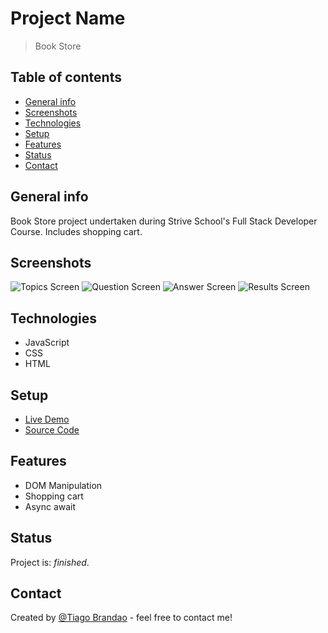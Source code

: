 # Project Name

> Book Store

## Table of contents

- [General info](#general-info)
- [Screenshots](#screenshots)
- [Technologies](#technologies)
- [Setup](#setup)
- [Features](#features)
- [Status](#status)
- [Contact](#contact)

## General info

Book Store project undertaken during Strive School's Full Stack Developer Course. Includes shopping cart.

## Screenshots

![Topics Screen](resources/images/topicsScreen.png)
![Question Screen](resources/images/questionScreen.png)
![Answer Screen](resources/images/answerScreen.png)
![Results Screen](resources/images/resultScreen.png)

## Technologies

- JavaScript
- CSS
- HTML

## Setup

- [Live Demo](https://brandaspt.github.io/M3D4/)
- [Source Code](https://github.com/brandaspt/M3D4)

## Features

- DOM Manipulation
- Shopping cart
- Async await

## Status

Project is: _finished_.

## Contact

Created by [@Tiago Brandao](https://www.imtiago.world/) - feel free to contact me!
